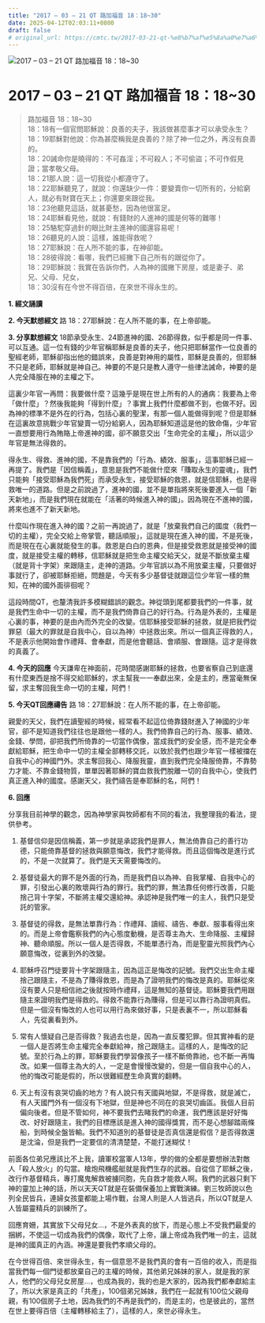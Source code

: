 ```yaml
---
title: "2017 – 03 – 21 QT 路加福音 18：18~30"
date: 2025-04-12T02:03:11+0800
draft: false
# original_url: https://cmtc.tw/2017-03-21-qt-%e8%b7%af%e5%8a%a0%e7%a6%8f%e9%9f%b3-18%ef%bc%9a1830
---
```


![2017 – 03 – 21 QT 路加福音 18：18\~30](/images/qt.jpg   "2017 – 03 – 21 QT 路加福音 18：18\~30")

# 2017 – 03 – 21 QT 路加福音 18：18\~30

> 路加福音 18：18\~30  
> 18：18有一個官問耶穌說：良善的夫子，我該做甚麼事才可以承受永生？  
> 18：19耶穌對他說：你為甚麼稱我是良善的？除了神一位之外，再沒有良善的。  
> 18：20誡命你是曉得的：不可姦淫；不可殺人；不可偷盜；不可作假見證；當孝敬父母。  
> 18：21那人說：這一切我從小都遵守了。  
> 18：22耶穌聽見了，就說：你還缺少一件：要變賣你一切所有的，分給窮人，就必有財寶在天上；你還要來跟從我。  
> 18：23他聽見這話，就甚憂愁，因為他很富足。  
> 18：24耶穌看見他，就說：有錢財的人進神的國是何等的難哪！  
> 18：25駱駝穿過針的眼比財主進神的國還容易呢！  
> 18：26聽見的人說：這樣，誰能得救呢？  
> 18：27耶穌說：在人所不能的事，在神卻能。  
> 18：28彼得說：看哪，我們已經撇下自己所有的跟從你了。  
> 18：29耶穌說：我實在告訴你們，人為神的國撇下房屋，或是妻子、弟兄、父母、兒女，  
> 18：30沒有在今世不得百倍，在來世不得永生的。

**1.  經文誦讀**

**2.  今天默想經文**
路 18：27耶穌說：在人所不能的事，在上帝卻能。

**3. 分享默想經文**
18節承受永生、24節進神的國、26節得救，似乎都是同一件事、可以互通。這一位有錢的少年官稱耶穌是良善的夫子，他只把耶穌當作一位良善的聖經老師，耶穌卻指出他的錯誤來，良善是對神用的屬性，耶穌是良善的，但耶穌不只是老師，耶穌就是神自己。神要的不是只是教人遵守一些律法誡命，神要的是人完全降服在神的主權之下。

這裏少年官一再問：我要做什麼？這幾乎是現在世上所有的人的通病：我要為上帝「做什麼」？然後我能夠「得到什麼」？事實上我們什麼都做不到，也做不好。因為神的標準不是外在的行為，包括心裏的聖潔，有那一個人能做得到呢？但是耶穌在這裏故意挑戰少年官變賣一切分給窮人，因為耶穌知道這是他的致命傷，少年官一直想要用行為賄賂上帝進神的國，卻不願意交出「生命完全的主權」，所以這少年官是無法得救的。

得永生、得救、進神的國，不是靠我們的「行為、績效、服事」，這事耶穌已經一再提了。我們是「因信稱義」，意思是我們不能做什麼來「賺取永生的靈魂」，我們只能夠「接受耶穌為我們死」而承受永生，接受耶穌的救恩，就是信耶穌，也是得救唯一的道路。但是之前說過了，進神的國，並不是單指將來死後要進入一個「新天新地」，而是我們現在就能在「活著的時候進入神的國」。因為現在不進神的國，將來也進不了新天新地。

什麼叫作現在進入神的國？之前一再說過了，就是「放棄我們自己的國度（我們一切的主權），完全交給上帝掌管，聽話順服」，這就是現在進入神的國，不是死後，而是現在在心裏就能發生的事。救恩是白白的恩典，但是接受救恩就是接受神的國度，就是接受主權的轉移，信耶穌就是把生命主權交給天父，就是不斷放棄主權（就是背十字架）來跟隨主，走神的道路。少年官誤以為不用放棄主權，只要做好事就行了，卻被耶穌拒絕，問題是，今天有多少基督徒就跟這位少年官一樣的無知，在神的國外面徘徊呢？

這段時間QT，也釐清我許多模糊錯誤的觀念。神從頭到尾都要我們的一件事，就是我們生命中一切的主權，而不是我們倚靠自己的好行為。行為是外表的，主權是心裏的事，神要的是由內而外完全的改變。信耶穌接受耶穌的拯救，就是把我們從罪惡（最大的罪就是自我中心，自以為神）中拯救出來。所以一個真正得救的人，不是表示他開始會作禮拜、會奉獻，而是他會聽話、會順服、會跟隨。這才是得救的真義了。

**4. 今天的回應**
今天謙卑在神面前，花時間感謝耶穌的拯救，也要省察自己到底還有什麼東西是捨不得交給耶穌的，求主幫我一一奉獻出來，全是主的，應當毫無保留，求主奪回我生命一切的主權，阿們！

**5. 今天QT回應禱告**
路 18：27耶穌說：在人所不能的事，在上帝卻能。

親愛的天父，我們在讀聖經的時候，經常看不起這位倚靠錢財進入了神國的少年官，卻不是知道我們往往也是跟他一樣的人。我們倚靠自己的行為、服事、績效、金錢、學問，卻把我們所倚靠的一切當作偶像，當成我們的安全感，而不是完全奉獻給耶穌，把生命中一切的主權全部轉移交託，以致於我們也跟少年官一樣被擋在自我中心的神國門外。求主奪回我心、降服我靈，直到我們完全降服倚靠，不靠勢力才能、不靠金錢物質，單單因著耶穌的寶血救我們脫離一切的自我中心，使我們真正進入神的國度。感謝天父，我們禱告是奉耶穌的名，阿們！

**6. 回應**
  
分享我目前神學的觀念，因為神學家與牧師都有不同的看法，我整理我的看法，提供參考。

1. 基督信仰是因信稱義，第一步就是承認我們是罪人，無法倚靠自己的善行功德，只能倚靠基督的拯救與願意悔改，我們才能得救。而且這個悔改是進行式的，不是一次就算了。我們是天天需要悔改的。

2. 基督徒最大的罪不是外面的行為，而是我們自以為神、自我掌權、自我中心的罪，引發出心裏的敗壞與行為的罪行。我們的罪，無法靠任何修行改善，只能捨己背十字架，不斷將主權交還給神。承認神是我們唯一的主人，我們只是受託的管家。

3. 基督徒的得救，是無法單靠行為：作禮拜、讀經、禱告、奉獻、服事看得出來的。而是上帝會鑑察我們的內心態度動機，是否尊主為大、生命降服、主權歸神、聽命順服。所以一個人是否得救，不能單憑行為，而是聖靈光照我們內心願意悔改，從裏到外的改變。

4. 耶穌呼召門徒要背十字架跟隨主，因為這正是悔改的記號。我們交出生命主權捨己跟隨主，不是為了賺得救恩，而是為了證明我們的悔改是真的。耶穌從來沒有要人只是相信祂之後就按時作禮拜，這是無知的基督徒。耶穌要我們用跟隨主來證明我們是得救的。得救不能靠行為賺得，但是可以靠行為證明真假。但是一個沒有悔改的人也可以用行為來做好事，只是表裏不一，所以耶穌看人，先從裏看到外。

5. 常有人懷疑自己是否得救？我過去也是，因為一直反覆犯罪。但其實神看的是一個人是否將生命主權完全奉獻給神，捨己跟隨主。這樣的人，是悔改的記號。至於行為上的罪，耶穌要我們學習像孩子一樣不斷倚靠祂，也不斷一再悔改。如果一個尊主為大的人，一定是會慢慢改變的，但是一個自我中心的人，他的悔改可能是假的，所以很難經歷生命真實的翻轉。

6. 天上有沒有哀哭切齒的地方？有人說只有天國與地獄，不是得救，就是滅亡，有人天國門外有一個沒有下地獄，但是神也不同在的哀哭切齒區。我個人目前偏向後者。但是不管如何，神不要我們去睹我們的命運，我們應該是好好悔改、好好跟隨主，我們的目標應該是進入神的國得獎賞，而不是心想腳踏兩條船，到時候全盤皆輸。我們不知道別的基督徒是否真信還是假信？是否得救還是沈淪，但是我們一定要信的清清楚楚，不能打迷糊仗！

前面各位弟兄應該比不上我，讀軍校當軍人13年，學的做的全都是要想辦法對敵人「殺人放火」的勾當。槍炮飛機艦艇就是我們生存的武器。自從信了耶穌之後，改行作基督精兵，專打魔鬼解救被擄同胞，先自救才能救人啊。我們的武器只剩下神的靈加上神的話，所以天天QT就是在裝備保養加上實戰演練。劉三牧師說以色列全民皆兵，連婦女孩童都能上場作戰，台灣人則是人人皆逃兵，所以QT就是人人皆屬靈精兵的訓練所了。

回應育姍，其實放下父母兒女…，不是外表真的放下，而是心態上不受我們最愛的捆綁，不使這一切成為我們的偶像，取代了上帝，讓上帝成為我們唯一的主，這就是神的國真正的內涵。神還是要我們孝順父母的。

在今世得百倍、來世得永生，有一個意思不是我們真的會有一百倍的收入，而是指當我們每一個門徒都放棄自己的主權的時候，其他弟兄姊妹的家人，就是我的家人，他們的父母兒女房屋…，也成為我的，我的也是大家的，因為我們都奉獻給主了，所以大家是真正的「共產」，100個弟兄姊妹，我們在一起就有100位父親母親，有100個房子土地，因為我們的不再是我們的，而是主的，也是彼此的，當然在世上要得百倍（主權轉移給主了），這樣的人，來世必得永生。
